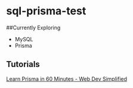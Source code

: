 # sql-prisma-test

##Currently Exploring
- MySQL
- Prisma

## Tutorials
[Learn Prisma in 60 Minutes - Web Dev Simplified](https://www.youtube.com/watch?v=RebA5J-rlwg)
